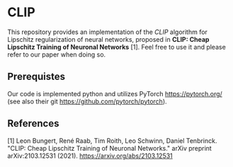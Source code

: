 # CLIP
This repository provides an implementation of the *CLIP* algorithm for Lipschitz regularization of neural networks, proposed in **CLIP: Cheap Lipschitz Training of Neuronal Networks** [1].
Feel free to use it and please refer to our paper when doing so.

## Prerequistes
Our code is implemented python and utilizes PyTorch https://pytorch.org/ (see also their git https://github.com/pytorch/pytorch). 

## References
[1] Leon Bungert, René Raab, Tim Roith, Leo Schwinn, Daniel Tenbrinck. "CLIP: Cheap Lipschitz Training of Neuronal Networks." arXiv preprint arXiv:2103.12531 (2021). https://arxiv.org/abs/2103.12531



